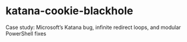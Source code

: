 # katana-cookie-blackhole
Case study: Microsoft’s Katana bug, infinite redirect loops, and modular PowerShell fixes
